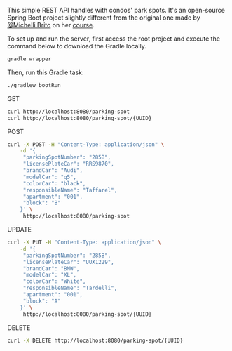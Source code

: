 This simple REST API handles with condos' park spots. It's an open-source Spring Boot project slightly different from the original one made by [@Michelli Brito](https://github.com/MichelliBrito) on her [course](https://www.youtube.com/watch?v=LXRU-Z36GEU).

To set up and run the server, first access the root project and execute the command below to download the Gradle locally.
```sh 
gradle wrapper
```
Then, run this Gradle task:
```sh
./gradlew bootRun
```

GET
```sh
curl http://localhost:8080/parking-spot
curl http://localhost:8080/parking-spot/{UUID}
```
POST
```sh
curl -X POST -H "Content-Type: application/json" \
    -d '{
	 "parkingSpotNumber": "285B",
	 "licensePlateCar": "RRS9870",
	 "brandCar": "Audi",
	 "modelCar": "q5",
	 "colorCar": "black",
	 "responsibleName": "Taffarel",
	 "apartment": "001",
	 "block": "B"
	}' \
     http://localhost:8080/parking-spot
```
UPDATE
```sh
curl -X PUT -H "Content-Type: application/json" \
    -d '{
	 "parkingSpotNumber": "285B",
	 "licensePlateCar": "UUX1229",
	 "brandCar": "BMW",
	 "modelCar": "XL",
	 "colorCar": "White",
	 "responsibleName": "Tardelli",
	 "apartment": "001",
	 "block": "A"
	}' \
     http://localhost:8080/parking-spot/{UUID}
```
DELETE
```sh
curl -X DELETE http://localhost:8080/parking-spot/{UUID}
```
